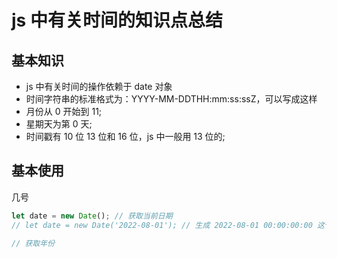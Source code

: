 # js 中有关时间的知识点总结

## 基本知识

- js 中有关时间的操作依赖于 date 对象
- 时间字符串的标准格式为：YYYY-MM-DDTHH:mm:ss:ssZ，可以写成这样
- 月份从 0 开始到 11;
- 星期天为第 0 天;
- 时间戳有 10 位 13 位和 16 位，js 中一般用 13 位的;

## 基本使用

几号

```js
let date = new Date(); // 获取当前日期
// let date = new Date('2022-08-01'); // 生成 2022-08-01 00:00:00:00 这个时间点的时间对象

// 获取年份
```
